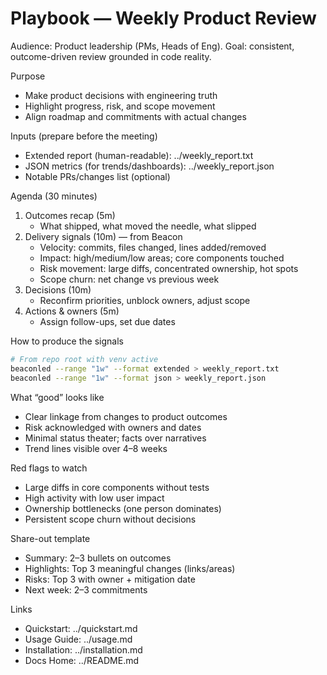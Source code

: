 # Playbook — Weekly Product Review

Audience: Product leadership (PMs, Heads of Eng). Goal: consistent, outcome-driven review grounded in code reality.

Purpose
- Make product decisions with engineering truth
- Highlight progress, risk, and scope movement
- Align roadmap and commitments with actual changes

Inputs (prepare before the meeting)
- Extended report (human-readable): ../weekly_report.txt
- JSON metrics (for trends/dashboards): ../weekly_report.json
- Notable PRs/changes list (optional)

Agenda (30 minutes)
1) Outcomes recap (5m)
   - What shipped, what moved the needle, what slipped
2) Delivery signals (10m) — from Beacon
   - Velocity: commits, files changed, lines added/removed
   - Impact: high/medium/low areas; core components touched
   - Risk movement: large diffs, concentrated ownership, hot spots
   - Scope churn: net change vs previous week
3) Decisions (10m)
   - Reconfirm priorities, unblock owners, adjust scope
4) Actions & owners (5m)
   - Assign follow-ups, set due dates

How to produce the signals
```bash
# From repo root with venv active
beaconled --range "1w" --format extended > weekly_report.txt
beaconled --range "1w" --format json > weekly_report.json
```

What “good” looks like
- Clear linkage from changes to product outcomes
- Risk acknowledged with owners and dates
- Minimal status theater; facts over narratives
- Trend lines visible over 4–8 weeks

Red flags to watch
- Large diffs in core components without tests
- High activity with low user impact
- Ownership bottlenecks (one person dominates)
- Persistent scope churn without decisions

Share-out template
- Summary: 2–3 bullets on outcomes
- Highlights: Top 3 meaningful changes (links/areas)
- Risks: Top 3 with owner + mitigation date
- Next week: 2–3 commitments

Links
- Quickstart: ../quickstart.md
- Usage Guide: ../usage.md
- Installation: ../installation.md
- Docs Home: ../README.md
